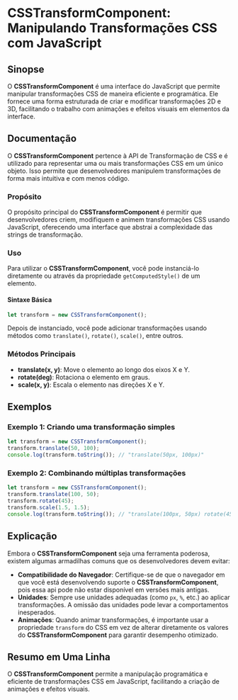 <!--
Meta Description: # CSSTransformComponent: Manipulando Transformações CSS com JavaScript ## Sinopse O **CSSTransformComponent** é uma interface do JavaScript que permit...
Meta Keywords: csstransformcomponent, transformações, transform, css, javascript
-->

# CSSTransformComponent: Manipulando Transformações CSS com JavaScript

## Sinopse
O **CSSTransformComponent** é uma interface do JavaScript que permite manipular transformações CSS de maneira eficiente e programática. Ele fornece uma forma estruturada de criar e modificar transformações 2D e 3D, facilitando o trabalho com animações e efeitos visuais em elementos da interface.

## Documentação
O **CSSTransformComponent** pertence à API de Transformação de CSS e é utilizado para representar uma ou mais transformações CSS em um único objeto. Isso permite que desenvolvedores manipulem transformações de forma mais intuitiva e com menos código.

### Propósito
O propósito principal do **CSSTransformComponent** é permitir que desenvolvedores criem, modifiquem e animem transformações CSS usando JavaScript, oferecendo uma interface que abstrai a complexidade das strings de transformação.

### Uso
Para utilizar o **CSSTransformComponent**, você pode instanciá-lo diretamente ou através da propriedade `getComputedStyle()` de um elemento. 

#### Sintaxe Básica
```javascript
let transform = new CSSTransformComponent();
```

Depois de instanciado, você pode adicionar transformações usando métodos como `translate()`, `rotate()`, `scale()`, entre outros.

### Métodos Principais
- **translate(x, y)**: Move o elemento ao longo dos eixos X e Y.
- **rotate(deg)**: Rotaciona o elemento em graus.
- **scale(x, y)**: Escala o elemento nas direções X e Y.

## Exemplos
### Exemplo 1: Criando uma transformação simples
```javascript
let transform = new CSSTransformComponent();
transform.translate(50, 100);
console.log(transform.toString()); // "translate(50px, 100px)"
```

### Exemplo 2: Combinando múltiplas transformações
```javascript
let transform = new CSSTransformComponent();
transform.translate(100, 50);
transform.rotate(45);
transform.scale(1.5, 1.5);
console.log(transform.toString()); // "translate(100px, 50px) rotate(45deg) scale(1.5, 1.5)"
```

## Explicação
Embora o **CSSTransformComponent** seja uma ferramenta poderosa, existem algumas armadilhas comuns que os desenvolvedores devem evitar:

- **Compatibilidade do Navegador**: Certifique-se de que o navegador em que você está desenvolvendo suporte o **CSSTransformComponent**, pois essa api pode não estar disponível em versões mais antigas.
- **Unidades**: Sempre use unidades adequadas (como `px`, `%`, etc.) ao aplicar transformações. A omissão das unidades pode levar a comportamentos inesperados.
- **Animações**: Quando animar transformações, é importante usar a propriedade `transform` do CSS em vez de alterar diretamente os valores do **CSSTransformComponent** para garantir desempenho otimizado.

## Resumo em Uma Linha
O **CSSTransformComponent** permite a manipulação programática e eficiente de transformações CSS em JavaScript, facilitando a criação de animações e efeitos visuais.